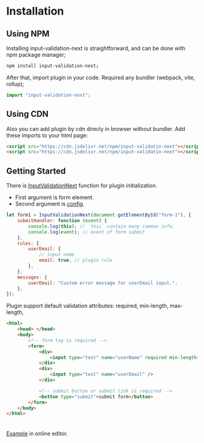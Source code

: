 # Installation

## Using NPM

Installing input-validation-next is straightforward, and can be done with npm package manager;

```sh
npm install input-validation-next;
```

After that, import plugin in your code. Required any bundler (webpack, vite, rollup);

```js
import "input-validation-next";
```

## Using CDN

Also you can add plugin by cdn direcly in browser without bundler. Add these imports to your html page:

```html
<script src="https://cdn.jsdelivr.net/npm/input-validatin-next"></script>
<script src="https://cdn.jsdelivr.net/npm/input-validatin-next"></script>
```

## Getting Started

There is [InputValidationNext](https://nodejs.org/) function for plugin initialization.

-  First argument is form element.
-  Second argument is [config](https://nodejs.org/).

```js
let form1 = InputValidationNext(document.getElementById("form-1"), {
	submitHandler: function (event) {
		console.log(this); // `this` contain many common info.
		console.log(event); // event of form submit
	},
	rules: {
		userEmail: {
			// input name
			email: true, // plugin rule
		},
	},
	messages: {
		userEmail: "Custom error message for userEmail input.",
	},
});
```

Plugin support default validation attributes: required, min-length, max-length,

```html
<html>
	<head> </head>
	<body>
		<!-- form tag is required -->
		<form>
			<div>
				<input type="text" name="userName" required min-length="4" />
			</div>
			<div>
				<input type="text" name="userEmail" />
			</div>

			<!-- submit button or submit link is required -->
			<button type="submit">submit form</button>
		</form>
	</body>
</html>
```

<div class="tip custom-block" style="padding-top: 8px">

[Example](https://ya.ru/) in online editor.

</div>
